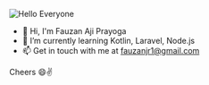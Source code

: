 ![Hello Everyone](https://i.ibb.co/GVm5YKr/1500x500.jpg)

- 🤗 Hi, I'm Fauzan Aji Prayoga
- 🌱 I’m currently learning Kotlin, Laravel, Node.js
- 📫 Get in touch with me at fauzanjr1@gmail.com

Cheers 😄✌
